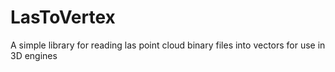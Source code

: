 # LasToVertex
 A simple library for reading las point cloud binary files into vectors for use in 3D engines
